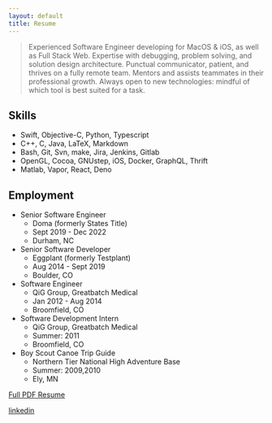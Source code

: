 ```yaml
---
layout: default
title: Resume
---
```


> Experienced Software Engineer developing for MacOS & iOS, as well as Full Stack Web.
> Expertise with debugging, problem solving, and solution design architecture.
> Punctual communicator, patient, and thrives on a fully remote team.
> Mentors and assists teammates in their professional growth.
> Always open to new technologies: mindful of which tool is best suited for a task.

## Skills
* Swift, Objective-C, Python, Typescript
* C++, C, Java, LaTeX, Markdown
* Bash, Git, Svn, make, Jira, Jenkins, Gitlab
* OpenGL, Cocoa, GNUstep, iOS, Docker, GraphQL, Thrift
* Matlab, Vapor, React, Deno

## Employment
* Senior Software Engineer
  * Doma (formerly States Title)
  * Sept 2019 - Dec 2022
  * Durham, NC
* Senior Software Developer
  * Eggplant (formerly Testplant)
  * Aug 2014 - Sept 2019
  * Boulder, CO
* Software Engineer
  * QiG Group, Greatbatch Medical
  * Jan 2012 - Aug 2014
  * Broomfield, CO
* Software Development Intern
  * QiG Group, Greatbatch Medical
  * Summer: 2011
  * Broomfield, CO
* Boy Scout Canoe Trip Guide
  * Northern Tier National High Adventure Base
  * Summer: 2009,2010
  * Ely, MN

[Full PDF Resume](resume.pdf)

[linkedin](http://www.linkedin.com/in/paullanders-pwxnxyz)
